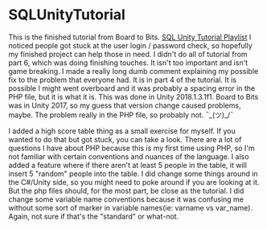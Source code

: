 # SQLUnityTutorial

This is the finished tutorial from Board to Bits. [SQL Unity Tutorial Playlist](https://www.youtube.com/playlist?list=PL5KbKbJ6Gf99mcmE1ptsn0oXO1_vnKDlS)
I noticed people got stuck at the user login / password check, so hopefully my finished project can help those in need.
I didn't do all of tutorial from part 6, which was doing finishing touches. It isn't too important and isn't game breaking.
I made a really long dumb comment explaining my possible fix to the problem that everyone had.
It is in part 4 of the tutorial. It is possible I might went overboard and it was probably a spacing error in the PHP file, but it is what it is.
This was done in Unity 2018.1.3.1f1. Board to Bits was in Unity 2017, so my guess that version change caused problems, maybe.
The problem really in the PHP file, so probably not. ¯\_(ツ)_/¯


I added a high score table thing as a small exercise for myself. If you wanted to do that but got stuck, you can take a look.
There are a lot of questions I have about PHP because this is my first time using PHP, so I'm not familiar with certain conventions and nuances of the language.
I also added a feature where if there aren't at least 5 people in the table, it will insert 5 "random" people into the table.
I did change some things around in the C#/Unity side, so you might need to poke around if you are looking at it. 
But the php files should, for the most part, be close as the tutorial. 
I did change some variable name conventions because it was confusing me without some sort of marker in variable names(ie: varname vs var_name).
Again, not sure if that's the "standard" or what-not.